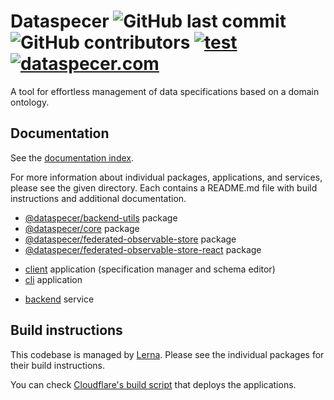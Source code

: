 # Dataspecer ![GitHub last commit](https://img.shields.io/github/last-commit/mff-uk/dataspecer) ![GitHub contributors](https://img.shields.io/github/contributors/mff-uk/dataspecer) [![test](https://github.com/mff-uk/dataspecer/actions/workflows/test.yml/badge.svg)](https://github.com/mff-uk/dataspecer/actions/workflows/test.yml) [![dataspecer.com](https://img.shields.io/badge/-dataspecer.com-informational)](https://dataspecer.com/)

A tool for effortless management of data specifications based on a domain ontology.

## Documentation

See the [documentation index](./documentation/README.md).

For more information about individual packages, applications, and services, please see the given directory. Each contains a README.md file with build instructions and additional documentation.

- [@dataspecer/backend-utils](./packages/backend-utils) package
- [@dataspecer/core](./packages/core) package
- [@dataspecer/federated-observable-store](./packages/federated-observable-store) package
- [@dataspecer/federated-observable-store-react](./packages/federated-observable-store-react) package

<!-- -->

- [client](./applications/client) application (specification manager and schema editor)
- [cli](./applications/cli) application

<!-- -->

- [backend](./services/backend) service

## Build instructions

This codebase is managed by [Lerna](https://github.com/lerna/lerna). Please see the individual packages for their build instructions.

You can check [Cloudflare's build script](cloudflare.build.sh) that deploys the applications.
